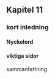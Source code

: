 <h2><b>Kapitel 11</b></h2>

<h3>kort inledning</h3>


<h4>Nyckelord</h4>
<h4>viktiga sidor</h4>
<p>sammanfattning</p>